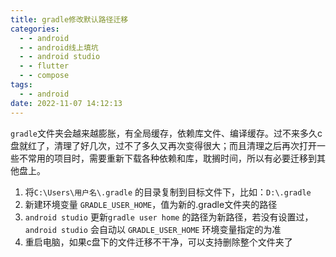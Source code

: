 ```yaml
---
title: gradle修改默认路径迁移
categories:
  - - android
  - - android线上填坑
  - - android studio
  - - flutter
  - - compose
tags:
  - - android
date: 2022-11-07 14:12:13
---
```




`gradle`文件夹会越来越膨胀，有全局缓存，依赖库文件、编译缓存。过不来多久c盘就红了，清理了好几次，过不了多久又再次变得很大；而且清理之后再次打开一些不常用的项目时，需要重新下载各种依赖和库，耽搁时间，所以有必要迁移到其他盘上。

1. 将`C:\Users\用户名\.gradle` 的目录复制到目标文件下，比如：`D:\.gradle`
2. 新建环境变量 `GRADLE_USER_HOME`，值为新的.gradle文件夹的路径
3. `android studio` 更新`gradle user home` 的路径为新路径，若没有设置过，`android studio` 会自动以 `GRADLE_USER_HOME`  环境变量指定的为准
4. 重启电脑，如果c盘下的文件迁移不干净，可以支持删除整个文件夹了